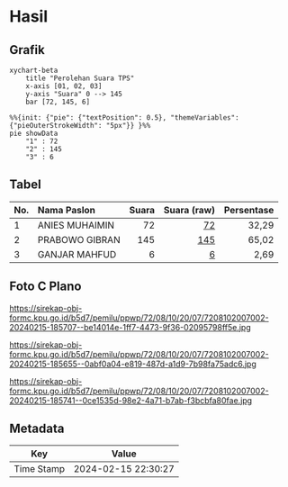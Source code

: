 # Hasil

## Grafik

```mermaid
xychart-beta
    title "Perolehan Suara TPS"
    x-axis [01, 02, 03]
    y-axis "Suara" 0 --> 145
    bar [72, 145, 6]
```

```mermaid
%%{init: {"pie": {"textPosition": 0.5}, "themeVariables": {"pieOuterStrokeWidth": "5px"}} }%%
pie showData
    "1" : 72
    "2" : 145
    "3" : 6
```

## Tabel

| No. | Nama Paslon    | Suara | Suara (raw) | Persentase |
|:--- |:-------------- | -----:| -----------:| ----------:|
| 1   | ANIES MUHAIMIN | 72    | [72][p-1]   | 32,29      |
| 2   | PRABOWO GIBRAN | 145   | [145][p-2]  | 65,02      |
| 3   | GANJAR MAHFUD  | 6     | [6][p-3]    | 2,69       |


[p-1]: https://github.com/gigit-pemilu/pemilu-2024-72-sulawesi-tengah/blob/main/pilpres/hitung-suara/sub/72-sulawesi-tengah/sub/08-parigi-moutong/sub/10-tinombo-selatan/sub/2007-tada-selatan/sub/002-tps/sub/paslon-1.txt
[p-2]: https://github.com/gigit-pemilu/pemilu-2024-72-sulawesi-tengah/blob/main/pilpres/hitung-suara/sub/72-sulawesi-tengah/sub/08-parigi-moutong/sub/10-tinombo-selatan/sub/2007-tada-selatan/sub/002-tps/sub/paslon-2.txt
[p-3]: https://github.com/gigit-pemilu/pemilu-2024-72-sulawesi-tengah/blob/main/pilpres/hitung-suara/sub/72-sulawesi-tengah/sub/08-parigi-moutong/sub/10-tinombo-selatan/sub/2007-tada-selatan/sub/002-tps/sub/paslon-3.txt

## Foto C Plano

https://sirekap-obj-formc.kpu.go.id/b5d7/pemilu/ppwp/72/08/10/20/07/7208102007002-20240215-185707--be14014e-1ff7-4473-9f36-02095798ff5e.jpg

https://sirekap-obj-formc.kpu.go.id/b5d7/pemilu/ppwp/72/08/10/20/07/7208102007002-20240215-185655--0abf0a04-e819-487d-a1d9-7b98fa75adc6.jpg

https://sirekap-obj-formc.kpu.go.id/b5d7/pemilu/ppwp/72/08/10/20/07/7208102007002-20240215-185741--0ce1535d-98e2-4a71-b7ab-f3bcbfa80fae.jpg


## Metadata

| Key        | Value               |
| ---------- | ------------------- |
| Time Stamp | 2024-02-15 22:30:27 |



